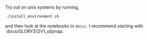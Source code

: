 Try out on unix systems by running,

```bash
./install_environment.sh
```

and then look at the notebooks in `docs/`. I recommend starting with `docs/GLORYS12V1_objmap.